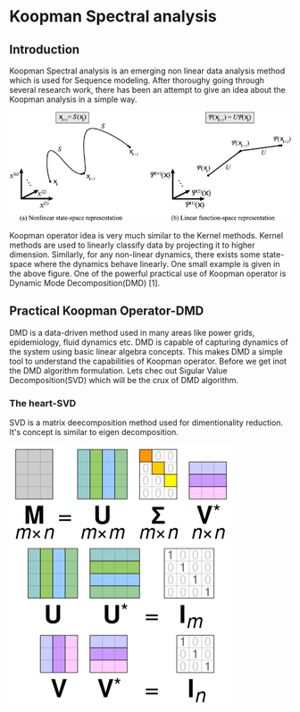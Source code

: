 # Koopman Spectral analysis
## Introduction
Koopman Spectral analysis is an emerging non linear data analysis method which is used for Sequence modeling. After thoroughy going through several research work, there has been an attempt to give an idea about the Koopman analysis in a simple way. 

<img src="./mimages.png">

Koopman operator idea is very much similar to the Kernel methods. Kernel methods are used to linearly classify data by projecting it to higher dimension. Similarly, for any non-linear dynamics, there exists some state-space where the dynamics behave linearly. One small example is given in the above figure. One of the powerful practical use of Koopman operator is Dynamic Mode Decomposition(DMD) [1].

## Practical Koopman Operator-DMD

DMD is a data-driven method used in many areas like power grids, epidemiology, fluid dynamics etc. DMD is capable of capturing dynamics of the system using basic linear algebra concepts. This makes DMD a simple tool to understand the capabilities of Koopman operator. Before we get inot the DMD algorithm formulation. Lets chec out Sigular Value Decomposition(SVD) which will be the crux of DMD algorithm.

### The heart-SVD
SVD is a matrix deecomposition method used for dimentionality reduction. It's concept is similar to eigen decomposition.  


<img src="svd.png" width="400">
